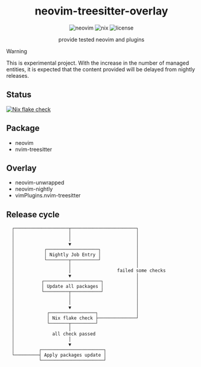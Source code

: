 <h1 align="center">
  neovim-treesitter-overlay
</h1>
<div align="center">
  <img alt="neovim" src="https://img.shields.io/badge/NeoVim-57A143.svg?&style=for-the-badge&logo=neovim&logoColor=white">
  <img alt="nix" src="https://img.shields.io/badge/nix-5277C3.svg?&style=for-the-badge&logo=NixOS&logoColor=white">
  <img alt="license" src="https://img.shields.io/github/license/ttak0422/neovim-treesitter-overlay?style=for-the-badge">
  <p>provide tested neovim and plugins</p>
</div>

> [!WARNING]
> This is experimental project. With the increase in the number of managed entities, it is expected that the content provided will be delayed from nightly releases.


## Status
[![Nix flake check](https://github.com/ttak0422/neovim-treesitter-overlay/actions/workflows/check.yml/badge.svg)](https://github.com/ttak0422/neovim-treesitter-overlay/actions/workflows/check.yml)

## Package
- neovim
- nvim-treesitter

## Overlay
- neovim-unwrapped
- neovim-nightly
- vimPlugins.nvim-treesitter

## Release cycle

```
  ┌────────────────────┬────────────────────────┐
  │                    │                        │
  │                    │                        │
  │                    ▼                        │
  │           ┌───────────────────┐             │
  │           │ Nightly Job Entry │             │
  │           └────────┬──────────┘             │
  │                    │                        │
  │                    │                 failed some checks
  │                    ▼                        │
  │          ┌─────────────────────┐            │
  │          │ Update all packages │            │
  │          └─────────┬───────────┘            │
  │                    │                        │
  │                    │                        │
  │                    ▼                        │
  │            ┌─────────────────┐              │
  │            │ Nix flake check ├──────────────┘
  │            └───────┬─────────┘
  │                    │
  │              all check passed
  │                    │ 
  │                    ▼
  │         ┌───────────────────────┐
  └─────────┤ Apply packages update │
            └───────────────────────┘
```
